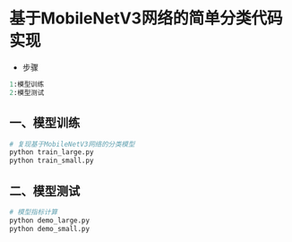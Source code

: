 # 基于MobileNetV3网络的简单分类代码实现
- 步骤
```python
1:模型训练
2:模型测试
```

## 一、模型训练
```python
# 复现基于MobileNetV3网络的分类模型
python train_large.py
python train_small.py
```

## 二、模型测试
```python
# 模型指标计算
python demo_large.py
python demo_small.py
```
